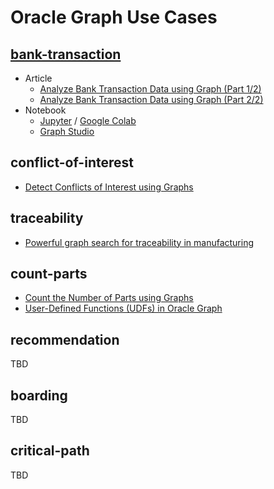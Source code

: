 # Oracle Graph Use Cases

## [bank-transaction](./bank-transaction)

- Article
  - [Analyze Bank Transaction Data using Graph (Part 1/2)](https://ryotayamanaka.medium.com/b6007afc3d2d)
  - [Analyze Bank Transaction Data using Graph (Part 2/2)](https://ryotayamanaka.medium.com/da607bd15e8d)
- Notebook
  - [Jupyter](./bank-transaction/jupyter/bank-transaction.ipynb) / [Google Colab](https://colab.research.google.com/drive/16CGpls9Xa64Jjj3CJqlelet9xWvD1dQu?usp=sharing)
  - [Graph Studio](./bank-transaction/graph_studio/bank_20221031.dsnb)

## conflict-of-interest

- [Detect Conflicts of Interest using Graphs](https://medium.com/oracledevs/303fdc8ccb5a)

## traceability

- [Powerful graph search for traceability in manufacturing](https://medium.com/oracledevs/d65521510975)

## count-parts

- [Count the Number of Parts using Graphs](https://ryotayamanaka.medium.com/f999f80e1559)
- [User-Defined Functions (UDFs) in Oracle Graph](https://ryotayamanaka.medium.com/815f3e1ee031)

## recommendation

TBD

## boarding

TBD

## critical-path

TBD
